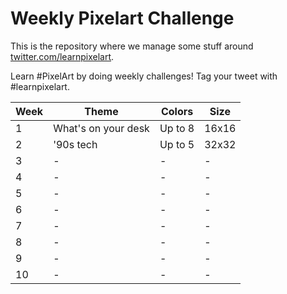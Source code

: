 # Weekly Pixelart Challenge

This is the repository where we manage some stuff around [twitter.com/learnpixelart](https://twitter.com/learnpixelart).

Learn #PixelArt by doing weekly challenges! Tag your tweet with #learnpixelart.

| Week | Theme | Colors | Size
| - | - | - | -
| 1 | What's on your desk | Up to 8 | 16x16
| 2 | '90s tech | Up to 5 | 32x32
| 3 | - | - | -
| 4 | - | - | -
| 5 | - | - | -
| 6 | - | - | -
| 7 | - | - | -
| 8 | - | - | -
| 9 | - | - | -
| 10 | - | - | -
